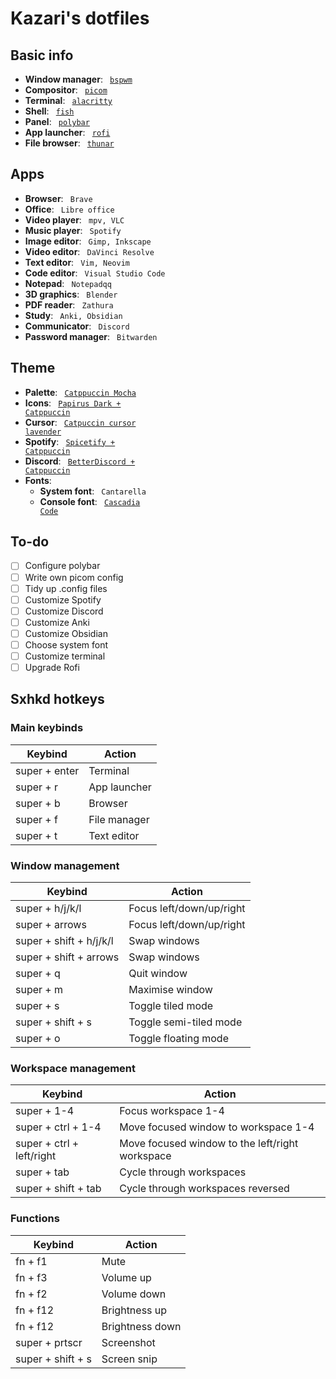 # Kazari's dotfiles

## Basic info
- **Window manager**: <code> [bspwm](https://github.com/baskerville/bspwm) </code> <br>
- **Compositor**: <code> [picom](https://github.com/yshui/picom) </code> <br>
- **Terminal**: <code> [alacritty](https://github.com/alacritty/alacritty) </code> <br>
- **Shell**: <code> [fish](https://github.com/fish-shell/fish-shell) </code> <br>
- **Panel**: <code> [polybar](https://github.com/polybar/polybar) </code> <br>
- **App launcher**: <code> [rofi](https://github.com/davatorium/rofi) </code> <br>
- **File browser**: <code> [thunar](https://github.com/xfce-mirror/thunar) </code> <br>

## Apps
- **Browser**: <code> Brave </code> <br>
- **Office**: <code> Libre office </code> <br>
- **Video player**: <code> mpv, VLC </code> <br>
- **Music player**: <code> Spotify </code> <br>
- **Image editor**: <code> Gimp, Inkscape </code> <br>
- **Video editor**: <code> DaVinci Resolve </code> <br>
- **Text editor**: <code> Vim, Neovim </code> <br>
- **Code editor**: <code> Visual Studio Code </code> <br>
- **Notepad**: <code> Notepadqq </code> <br>
- **3D graphics**: <code> Blender </code> <br>
- **PDF reader**: <code> Zathura </code> <br>
- **Study**: <code> Anki, Obsidian </code> <br>
- **Communicator**: <code> Discord </code> <br>
- **Password manager**: <code> Bitwarden </code> <br>

## Theme
- **Palette**: <code> [Catppuccin Mocha](https://github.com/catppuccin) </code> <br>
- **Icons**: <code> [Papirus Dark + Catppuccin](https://github.com/catppuccin/papirus-folders) </code> <br>
- **Cursor**: <code> [Catpuccin cursor lavender](https://github.com/catppuccin/cursors) </code> <br>
- **Spotify**: <code> [Spicetify + Catppuccin](https://github.com/catppuccin/spicetify) </code> <br>
- **Discord**: <code> [BetterDiscord + Catppuccin](https://github.com/catppuccin/discord) </code> <br>
- **Fonts**:
    - **System font**: <code> Cantarella </code> 
    - **Console font**: <code> [Cascadia Code](https://github.com/ryanoasis/nerd-fonts/tree/master/patched-fonts/CascadiaCode) </code>

## To-do
- [ ] Configure polybar
- [ ] Write own picom config
- [ ] Tidy up .config files
- [ ] Customize Spotify
- [ ] Customize Discord
- [ ] Customize Anki
- [ ] Customize Obsidian
- [ ] Choose system font
- [ ] Customize terminal
- [ ] Upgrade Rofi

## Sxhkd hotkeys

### Main keybinds
| Keybind | Action |
|---|---|
| super + enter | Terminal |
| super + r | App launcher |
| super + b | Browser |
| super + f | File manager | 
| super + t | Text editor |


### Window management 
| Keybind | Action |
| --- | --- |
| super + h/j/k/l | Focus left/down/up/right |
| super + arrows | Focus left/down/up/right |
| super + shift + h/j/k/l | Swap windows |
| super + shift + arrows | Swap windows |
| super + q | Quit window |
| super + m | Maximise window |
| super + s | Toggle tiled mode |
| super + shift + s | Toggle semi-tiled mode |
| super + o | Toggle floating mode |


### Workspace management
| Keybind | Action |
| --- | --- |
| super + 1-4 | Focus workspace 1-4 |
| super + ctrl + 1-4 | Move focused window to workspace 1-4 |
| super + ctrl + left/right | Move focused window to the left/right workspace |
| super + tab | Cycle through workspaces |
| super + shift + tab | Cycle through workspaces reversed |

### Functions
| Keybind | Action |
| --- | --- |
| fn + f1 | Mute |
| fn + f3 | Volume up |
| fn + f2 | Volume down |
| fn + f12 | Brightness up |
| fn + f12 | Brightness down |
| super + prtscr | Screenshot |
| super + shift + s | Screen snip |

